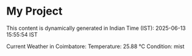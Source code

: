 # My Project

This content is dynamically generated in Indian Time (IST): 2025-06-13 15:55:54 IST


Current Weather in Coimbatore:
Temperature: 25.88 °C
Condition: mist
